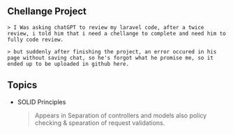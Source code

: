 ## Chellange Project 
    > I Was asking chatGPT to review my laravel code, after a twice review, i told him that i need a chellange to complete and need him to fully code review.
    
    > but suddenly after finishing the project, an error occured in his page without saving chat, so he's forgot what he promise me, so it ended up to be uploaded in github here.
    
    
## Topics

  - SOLID Principles

    > Appears in Separation of controllers and models also policy checking & spearation of request validations.



